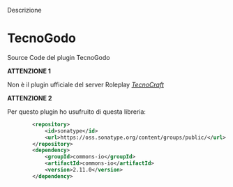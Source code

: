 Descrizione 
# TecnoGodo
Source Code del plugin TecnoGodo 

**ATTENZIONE 1** 

Non è il plugin ufficiale del server Roleplay [*TecnoCraft*](https://t.me/TecnoRoleplay "Canale ufficiale del server")

**ATTENZIONE 2**

Per questo plugin ho usufruito di questa libreria:

```xml
        <repository>
            <id>sonatype</id>
            <url>https://oss.sonatype.org/content/groups/public/</url>
        </repository>
        <dependency>
            <groupId>commons-io</groupId>
            <artifactId>commons-io</artifactId>
            <version>2.11.0</version>
        </dependency>
```
